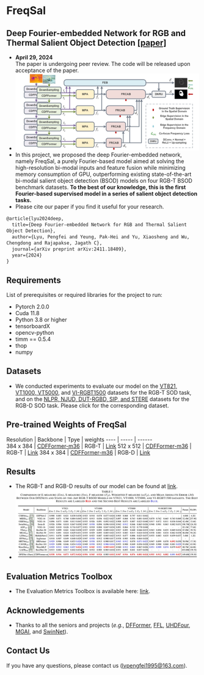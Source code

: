 # FreqSal
## Deep Fourier-embedded Network for RGB and Thermal Salient Object Detection [[paper]](https://arxiv.org/abs/2411.18409) 
- **April 29, 2024**  
  The paper is undergoing peer review. The code will be released upon acceptance of the paper.
- ![Framework](https://github.com/JoshuaLPF/DFENet/blob/main/Figure/framework.png)
- In this project, we proposed the deep Fourier-embedded network, namely FreqSal, a purely Fourier-based model aimed at solving the high-resolution bi-modal inputs and feature fusion while minimizing memory consumption of GPU, outperforming existing state-of-the-art bi-modal salient object detection (BSOD) models on four RGB-T BSOD benchmark datasets. **To the best of our knowledge, this is the first Fourier-based supervised model in a series of salient object detection tasks.**
- Please cite our paper if you find it useful for your research.
```
@article{lyu2024deep,
  title={Deep Fourier-embedded Network for RGB and Thermal Salient Object Detection},
  author={Lyu, Pengfei and Yeung, Pak-Hei and Yu, Xiaosheng and Wu, Chengdong and Rajapakse, Jagath C},
  journal={arXiv preprint arXiv:2411.18409},
  year={2024}
}
```
## Requirements

List of prerequisites or required libraries for the project to run:

- Pytorch 2.0.0
- Cuda 11.8
- Python 3.8 or higher
- tensorboardX
- opencv-python
- timm == 0.5.4
- thop
- numpy

## Datasets
- We conducted experiments to evaluate our model on the [VT821, VT1000, VT5000](https://github.com/lz118/RGBT-Salient-Object-Detection), and [VI-RGBT1500](https://github.com/huanglm-me/VI-RGBT1500) datasets for the RGB-T SOD task, and on the [NLPR, NJUD, DUT-RGBD, SIP, and STERE](https://github.com/jiwei0921/RGBD-SOD-datasets) datasets for the RGB-D SOD task. Please click for the corresponding dataset.
 
## Pre-trained Weights of FreqSal

  Resolution  | Backbone | Tpye | weights
 ---- | ----- | ------  
 384 x 384 | [CDFFormer-m36](https://github.com/okojoalg/dfformer/releases/download/weights/cdfformer_m36.pth) | RGB-T | [Link](https://pan.baidu.com/s/1NMvuPohsT1URkI529G013Q?pwd=umm4) 
 512 x 512 | [CDFFormer-m36](https://github.com/okojoalg/dfformer/releases/download/weights/cdfformer_m36.pth) | RGB-T | [Link]()
 384 x 384 | [CDFFormer-m36](https://github.com/okojoalg/dfformer/releases/download/weights/cdfformer_m36.pth) | RGB-D | [Link]()

## Results
- The RGB-T and RGB-D results of our model can be found at [link](https://pan.baidu.com/s/1tJMnR8cF_xH3i2aDy_662g?pwd=vuj4).
- ![result](https://github.com/JoshuaLPF/DFENet/blob/main/Figure/result.png)

## Evaluation Metrics Toolbox
- The Evaluation Metrics Toolbox is available here: [link](https://github.com/jiwei0921/Saliency-Evaluation-Toolbox).

## Acknowledgements
- Thanks to all the seniors and projects (*e.g.*, [DFFormer](https://github.com/okojoalg/dfformer), [FFL](https://github.com/EndlessSora/focal-frequency-loss), [UHDFour](https://li-chongyi.github.io/UHDFour/), [MGAI](https://github.com/huanglm-me/VI-RGBT1500), and [SwinNet](https://github.com/okojoalg/dfformer)).

## Contact Us
If you have any questions, please contact us (lvpengfei1995@163.com).
